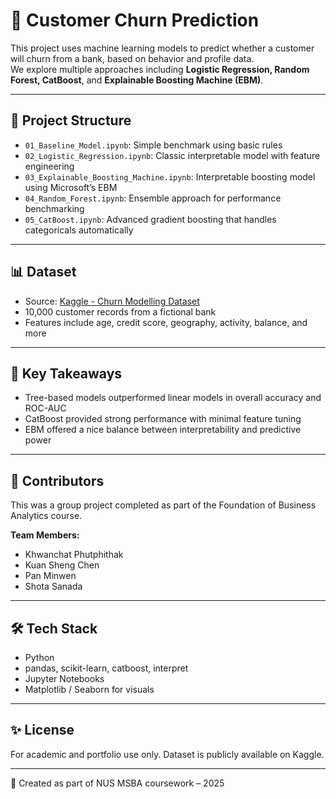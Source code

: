 # 🧠 Customer Churn Prediction

This project uses machine learning models to predict whether a customer will churn from a bank, based on behavior and profile data.  
We explore multiple approaches including **Logistic Regression, Random Forest, CatBoost**, and **Explainable Boosting Machine (EBM)**.

---

## 📂 Project Structure

- `01_Baseline_Model.ipynb`: Simple benchmark using basic rules
- `02_Logistic_Regression.ipynb`: Classic interpretable model with feature engineering
- `03_Explainable_Boosting_Machine.ipynb`: Interpretable boosting model using Microsoft’s EBM
- `04_Random_Forest.ipynb`: Ensemble approach for performance benchmarking
- `05_CatBoost.ipynb`: Advanced gradient boosting that handles categoricals automatically

---

## 📊 Dataset

- Source: [Kaggle - Churn Modelling Dataset](https://www.kaggle.com/datasets/shubh0799/churn-modelling)
- 10,000 customer records from a fictional bank
- Features include age, credit score, geography, activity, balance, and more

---

## 🧠 Key Takeaways

- Tree-based models outperformed linear models in overall accuracy and ROC-AUC
- CatBoost provided strong performance with minimal feature tuning
- EBM offered a nice balance between interpretability and predictive power

---

## 🤝 Contributors

This was a group project completed as part of the Foundation of Business Analytics course.

**Team Members:**
- Khwanchat Phutphithak 
- Kuan Sheng Chen
- Pan Minwen
- Shota Sanada

---

## 🛠️ Tech Stack

- Python
- pandas, scikit-learn, catboost, interpret
- Jupyter Notebooks
- Matplotlib / Seaborn for visuals

---

## ✨ License

For academic and portfolio use only. Dataset is publicly available on Kaggle.

---

📌 Created as part of NUS MSBA coursework – 2025
